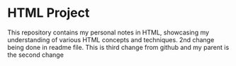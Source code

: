 # HTML Project
This repository contains my personal notes in HTML, showcasing my understanding of various HTML concepts and techniques.
2nd change being done in readme file.
This is third change from github and my parent is the second change
